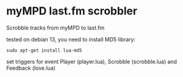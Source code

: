 # myMPD last.fm scrobbler
Scrobble tracks from myMPD to last.fm

tested on debian 13, you need to install MD5 library:
```
sudo apt-get install lua-md5
```

set triggers for event Player (player.lua), Scrobble (scrobble.lua) and Feedback (love.lua)
